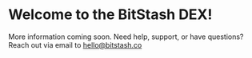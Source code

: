 # Welcome to the BitStash DEX!

More information coming soon. Need help, support, or have questions? Reach out via email to hello@bitstash.co
